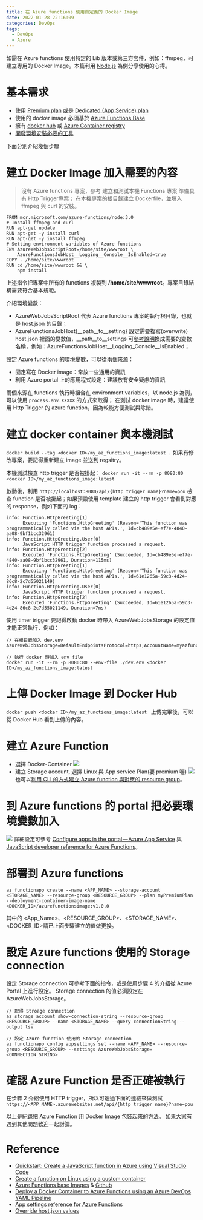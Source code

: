 ```yaml
---
title: 在 Azure functions 使用自定義的 Docker Image
date: 2022-01-28 22:16:09
categories: DevOps
tags:
  - DevOps
  - Azure
---
```

如需在 Azure functions 使用特定的 Lib 版本或第三方套件，例如：ffmpeg，可建立專用的 Docker Image。本篇利用 [Node.js](https://docs.microsoft.com/en-us/azure/developer/javascript/how-to/develop-serverless-apps) 為例分享使用的心得。
<!-- more -->

# 基本需求
- 使用 [Premium plan](https://docs.microsoft.com/en-us/azure/azure-functions/functions-premium-plan) 或是 [Dedicated (App Service) plan](https://docs.microsoft.com/en-us/azure/azure-functions/dedicated-plan)
- 使用的 docker image 必須基於 [Azure Functions Base](https://hub.docker.com/_/microsoft-azure-functions-base)
- 擁有 [docker hub](https://hub.docker.com/) 或 [Azure Container registry](https://azure.microsoft.com/zh-tw/services/container-registry/)
- [開發環境安裝必要的工具](https://docs.microsoft.com/en-us/azure/azure-functions/functions-create-function-linux-custom-image?tabs=in-process%2Cbash%2Cazure-cli&pivots=programming-language-javascript#configure-your-local-environment)

下面分別介紹幾個步驟

# 建立 Docker Image 加入需要的內容
> 沒有 Azure functions 專案，參考 建立和測試本機 Functions 專案 準備具有 Http Trigger專案；
在本機專案的根目錄建立 Dockerfile，並填入 ffmpeg 與 curl 的安裝。
```
FROM mcr.microsoft.com/azure-functions/node:3.0
# Install ffmpeg and curl
RUN apt-get update
RUN apt-get -y install curl
RUN apt-get -y install ffmpeg
# Setting environment variables of Azure functions
ENV AzureWebJobsScriptRoot=/home/site/wwwroot \
    AzureFunctionsJobHost__Logging__Console__IsEnabled=true
COPY . /home/site/wwwroot
RUN cd /home/site/wwwroot && \
    npm install
```
上述指令把專案中所有的 functions 複製到 **/home/site/wwwroot**。專案目錄結構需要符合基本規範。

介紹環境變數：
- AzureWebJobsScriptRoot
  代表 Azure functions 專案的執行根目錄，也就是 host.json 的目錄；
- AzureFunctionsJobHost{__path__to__setting}
  設定需要複寫(overwrite) host.json 裡面的變數值，__path__to__settings 可[參考說明](https://docs.microsoft.com/en-us/azure/azure-functions/functions-host-json#override-hostjson-values)換成需要的變數名稱，例如：AzureFunctionsJobHost__Logging_Console__IsEnabled；

設定 Azure functions 的環境變數，可以從兩個來源：
- 固定寫在 Docker image：常放一些通用的資訊
- 利用 Azure portal 上的應用程式設定：建議放有安全疑慮的資訊

兩個來源在 functions 執行時組合在 environment variables，以 node.js 為例，可以使用 `process.env.XXXXX` 的方式來取得；
在測試 docker image 時，建議使用 Http Trigger 的 azure function，因為較能方便測試與除錯。

# 建立 docker container 與本機測試
`docker build --tag <docker ID>/my_az_functions_image:latest .`
如果有修改專案，要記得重新建立 image 並送到 regsitry。

本機測試檢查 http trigger 是否被掛起：
`docker run -it --rm -p 8080:80 <docker ID>/my_az_functions_image:latest`

啟動後，利用 `http://localhost:8080/api/{http trigger name}?name=pou` 檢查 function 是否被掛起；如果預設使用 template 建立的 http trigger 會看到對應的 response，例如下面的 log：
```
info: Function.HttpGreeting[1]
      Executing 'Functions.HttpGreeting' (Reason='This function was programmatically called via the host APIs.', Id=cb489e5e-ef7e-4840-aa08-9bf1bcc32961)
info: Function.HttpGreeting.User[0]
      JavaScript HTTP trigger function processed a request.
info: Function.HttpGreeting[2]
      Executed 'Functions.HttpGreeting' (Succeeded, Id=cb489e5e-ef7e-4840-aa08-9bf1bcc32961, Duration=115ms)
info: Function.HttpGreeting[1]
      Executing 'Functions.HttpGreeting' (Reason='This function was programmatically called via the host APIs.', Id=61e1265a-59c3-4d24-86c8-2c7d55021149)
info: Function.HttpGreeting.User[0]
      JavaScript HTTP trigger function processed a request.
info: Function.HttpGreeting[2]
      Executed 'Functions.HttpGreeting' (Succeeded, Id=61e1265a-59c3-4d24-86c8-2c7d55021149, Duration=7ms)
```

使用 timer trigger 要記得啟動 docker 時帶入 AzureWebJobsStorage 的設定值才能正常執行，例如：
```
// 在根目錄加入 dev.env
AzureWebJobsStorage=DefaultEndpointsProtocol=https;AccountName=myazfunctions;AccountKey=ONDu3VvJpg;EndpointSuffix=core.windows.net"

// 執行 docker 時加入 env file 
docker run -it --rm -p 8080:80 --env-file ./dev.env <docker ID>/my_az_functions_image:latest
```

# 上傳 Docker Image 到 Docker Hub
`docker push <docker ID>/my_az_functions_image:latest `
上傳完畢後，可以從 Docker Hub 看到上傳的內容。

# 建立 Azure Function
- 選擇 Docker-Container
  ![](1_sZr48yiG9sLcMsHJoeNFcw.png)
- 建立 Storage account, 選擇 Linux 與 App service Plan(要 premium 喔)
  ![](1_6GJoxBMqhhuNLP15Sa2WtQ.png)
  也可以[利用 CLI 的方式建立 Azure function 與對應的 resource group](https://docs.microsoft.com/zh-tw/azure/azure-functions/functions-create-function-linux-custom-image?tabs=in-process%2Cbash%2Cazure-cli&pivots=programming-language-javascript#create-supporting-azure-resources-for-your-function)。

# 到 Azure functions 的 portal 把必要環境變數加入
![](1_a2vR3iXjYmn0RS0DZ9HaGQ.png)
詳細設定可參考 [Configure apps in the portal — Azure App Service](https://docs.microsoft.com/en-us/azure/app-service/configure-common) 與 [JavaScript developer reference for Azure Functions](https://docs.microsoft.com/en-us/azure/azure-functions/functions-reference-node?tabs=v2#environment-variables)。

# 部署到 Azure functions
`az functionapp create --name <APP_NAME> --storage-account <STORAGE_NAME> --resource-group <RESOURCE_GROUP> --plan myPremiumPlan --deployment-container-image-name <DOCKER_ID>/azurefunctionsimage:v1.0.0`

其中的 <App_Name>、<RESOURCE_GROUP>、<STORAGE_NAME>、<DOCKER_ID>請已上面步驟建立的值做更換。

# 設定 Azure functions 使用的 Storage connection
設定 Storage connection 可參考下面的指令，或是使用步驟 4 的介紹從 Azure Portal 上進行設定。
Storage connection 的值必須設定在 AzureWebJobsStorage。
```
// 取得 Stroage connection
az storage account show-connection-string --resource-group <RESOURCE_GROUP> --name <STORAGE_NAME> --query connectionString --output tsv

// 設定 Azure function 使用的 Storage connection
az functionapp config appsettings set --name <APP_NAME> --resource-group <RESOURCE_GROUP> --settings AzureWebJobsStorage=<CONNECTION_STRING>
```

# 確認 Azure Function 是否正確被執行
在步驟 2 介紹使用 HTTP trigger，所以可透過下面的連結來做測試
`https://<APP_NAME>.azurewebsites.net/api/{http trigger name}?name=pou`


以上是紀錄把 Azure Function 用 Docker Image 包裝起來的方法。
如果大家有遇到其他問題歡迎一起討論。

# Reference
- [Quickstart: Create a JavaScript function in Azure using Visual Studio Code](https://docs.microsoft.com/en-us/azure/azure-functions/create-first-function-vs-code-node)
- [Create a function on Linux using a custom container](https://docs.microsoft.com/en-us/azure/azure-functions/functions-create-function-linux-custom-image?tabs=in-process%2Cbash%2Cazure-cli&pivots=programming-language-javascript)
- [Azure Functions base Images](https://hub.docker.com/_/microsoft-azure-functions-base?tab=description) & [Github](https://github.com/Azure/azure-functions-docker)
- [Deploy a Docker Container to Azure Functions using an Azure DevOps YAML Pipeline](https://www.programmingwithwolfgang.com/deploy-docker-container-azure-functions/)
- [App settings reference for Azure Functions](https://docs.microsoft.com/en-us/azure/azure-functions/functions-app-settings#azurewebjobsscriptroo)
- [Override host.json values](https://docs.microsoft.com/en-us/azure/azure-functions/functions-host-json#override-hostjson-values)